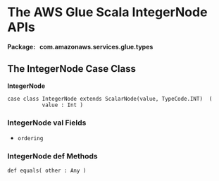 # The AWS Glue Scala IntegerNode APIs<a name="glue-etl-scala-apis-glue-types-integernode"></a>

**Package:   com\.amazonaws\.services\.glue\.types**

## The IntegerNode Case Class<a name="glue-etl-scala-apis-glue-types-integernode-case-class"></a>

 **IntegerNode**

```
case class IntegerNode extends ScalarNode(value, TypeCode.INT)  (
           value : Int )
```

### IntegerNode val Fields<a name="glue-etl-scala-apis-glue-types-integernode-case-class-vals"></a>

+ `ordering`

### IntegerNode def Methods<a name="glue-etl-scala-apis-glue-types-integernode-case-class-defs"></a>

```
def equals( other : Any )
```